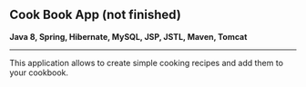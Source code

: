 <h2>Cook Book App (not finished)</h2>
<b>Java 8,
Spring,
Hibernate,
MySQL,
JSP, JSTL,
Maven,
Tomcat 
</b>
<hr/>
This application allows to create simple cooking recipes and add them to your cookbook.